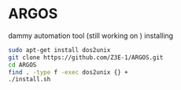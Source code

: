 # ARGOS
dammy automation tool (still working on )
installing 
```bash
sudo apt-get install dos2unix
git clone https://github.com/Z3E-1/ARGOS.git
cd ARGOS
find . -type f -exec dos2unix {} +
./install.sh
